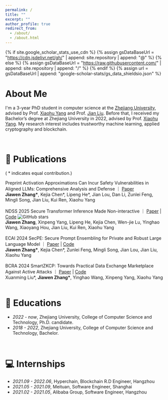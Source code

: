 ```yaml
---
permalink: /
title: ""
excerpt: ""
author_profile: true
redirect_from: 
  - /about/
  - /about.html
---
```


{% if site.google_scholar_stats_use_cdn %}
{% assign gsDataBaseUrl = "https://cdn.jsdelivr.net/gh/" | append: site.repository | append: "@" %}
{% else %}
{% assign gsDataBaseUrl = "https://raw.githubusercontent.com/" | append: site.repository | append: "/" %}
{% endif %}
{% assign url = gsDataBaseUrl | append: "google-scholar-stats/gs_data_shieldsio.json" %}

<!-- <span class='anchor' id='about-me'></span> -->
# About Me
I'm a 3-year PhD student in computer science at the [Zhejiang University](https://www.zju.edu.cn/english/), advised by Prof. [Xiaohu Yang](https://person.zju.edu.cn/en/xiaohu) and Prof. [Jian Liu](https://jianliu.phd/). Before that, I received my Bachelor’s degree at Zhejiang University in 2022, advised by Prof. [Xiaohu Yang](https://dblp.org/pid/95/6761.html). My research interest includes trustworthy machine learning, applied cryptography and blockchain.


<!-- # 🔥 News
- *2022.02*: &nbsp;🎉🎉 Lorem ipsum dolor sit amet, consectetur adipiscing elit. Vivamus ornare aliquet ipsum, ac tempus justo dapibus sit amet. 
- *2022.02*: &nbsp;🎉🎉 Lorem ipsum dolor sit amet, consectetur adipiscing elit. Vivamus ornare aliquet ipsum, ac tempus justo dapibus sit amet.  -->
<br>

# 📝 Publications 
( * indicates equal contribution.)

<div class="paper-box-new">
  <span class="ai-conference ">Preprint</span>
  <span class="title">
    Activation Approximations Can Incur Safety Vulnerabilities in Aligned LLMs: Comprehensive Analysis and Defense ｜
    <a href="https://www.arxiv.org/abs/2502.00840" class="link">Paper</a> 
    </span>
  <div class="authors"><b>Jiawen Zhang*</b>, Kejia Chen*, Lipeng He*, Jian Lou, Dan Li, Zunlei Feng, Mingli Song, Jian Liu, Kui Ren, Xiaohu Yang</div>
</div>

<br>

<div class="paper-box-new">
  <span class="sec-conference ">NDSS 2025</span>
  <span class="title">
    Secure Transformer Inference Made Non-interactive ｜
    <a href="https://eprint.iacr.org/2024/136" class="link">Paper</a> | 
    <a href="https://github.com/zju-abclab/NEXUS" class="link">Code</a>
      <span>
        <img src="https://img.shields.io/github/stars/zju-abclab/NEXUS?style=social" alt="GitHub stars">
      </span>
    </span>
  <div class="authors"><b>Jiawen Zhang</b>, Xinpeng Yang, Lipeng He, Kejia Chen, Wen-jie Lu, Yinghao Wang, Xiaoyang Hou, Jian Liu, Kui Ren, Xiaohu Yang</div>
</div>

<br>

<div class="paper-box-new">
  <span class="sec-conference ">ECAI 2024</span>
  <span class="title">
    SecPE: Secure Prompt Ensembling for Private and Robust Large Language Model ｜
    <a href="https://openreview.net/pdf?id=HASQ93Is7JT" class="link">Paper</a> | 
    <a href="https://github.com/Kevin-Zh-CS/SecPE" class="link">Code</a>
    </span>
  <div class="authors"><b>Jiawen Zhang*</b>, Kejia Chen*, Zunlei Feng, Mingli Song, Jian Lou, Jian Liu, Xiaohu Yang</div>
</div>

<br>

<div class="paper-box-new">
  <span class="sec-conference ">BCRA 2024</span>
  <span class="title">
    SmartZKCP: Towards Practical Data Exchange Marketplace Against Active Attacks ｜
    <a href="https://eprint.iacr.org/2024/941" class="link">Paper</a> | 
    <a href="https://github.com/Blockchain-Research-Center/SmartZKCP" class="link">Code</a>
    </span>
  <div class="authors">Xuanming Liu*, <b>Jiawen Zhang*</b>, Yinghao Wang, Xinpeng Yang, Xiaohu Yang</div>
</div>


<!-- 
# 🎖 Honors and Awards
- *2021.10* Lorem ipsum dolor sit amet, consectetur adipiscing elit. Vivamus ornare aliquet ipsum, ac tempus justo dapibus sit amet. 
- *2021.09* Lorem ipsum dolor sit amet, consectetur adipiscing elit. Vivamus ornare aliquet ipsum, ac tempus justo dapibus sit amet.  -->
<br>

# 📖 Educations
- *2022 - now*, Zhejiang University,  College of Computer Science and Technology, Ph.D. candidate.
- *2018 - 2022*, Zhejiang University,  College of Computer Science and Technology, Bachelor.

<br>

# 💻 Internships
- *2021.09 - 2022.06*, Hyperchain, Blockchain R.D Engineer, Hangzhou
- *2021.05 - 2021.09*, Meituan, Software Engineer, Shanghai
- *2021.02 - 2021.05*, Alibaba Group, Software Engineer, Hangzhou